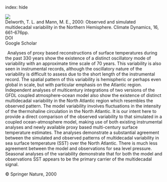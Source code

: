 index: hide

<div class="Citation">
    <div class="Citation-thumb CitationThumb-linked"  data-href="https://doi.org/10.1007/s003820000075">
      <img src="https://static.claimspace.cloud/climate-study-static/refs/thumbs/10/Delworth_and_Mann_2000-thumb.png" />
    </div>

  <div class="Citation-body">
    <div class="Citation-text">Delworth, T. L. and Mann, M. E., 2000: Observed and simulated multidecadal variability in the Northern Hemisphere. <span class="Article-journal">Climate Dynamics, </span><span class="Article-volume">16, </span>661-676pp.</div>
    <div class="Citation-links">
      <div class="CitationLink" data-href="https://doi.org/10.1007/s003820000075">
        <div class="CitationLink-icon CitationLink-Doi"></div>
        <div class="CitationLink-text">DOI</div>
      </div>
      <div class="CitationLink" data-href="https://scholar.google.com/scholar?q=10.1007/s003820000075">
        <div class="CitationLink-icon CitationLink-Scholar"></div>
        <div class="CitationLink-text">Google Scholar</div>
      </div>
    </div>
  </div>
</div>

 Analyses of proxy based reconstructions of surface temperatures during the past 330 years show the existence of a distinct oscillatory mode of variability with an approximate time scale of 70 years. This variability is also seen in instrumental records, although the oscillatory nature of the variability is difficult to assess due to the short length of the instrumental record. The spatial pattern of this variability is hemispheric or perhaps even global in scale, but with particular emphasis on the Atlantic region. Independent analyses of multicentury integrations of two versions of the GFDL coupled atmosphere-ocean model also show the existence of distinct multidecadal variability in the North Atlantic region which resembles the observed pattern. The model variability involves fluctuations in the intensity of the thermohaline circulation in the North Atlantic. It is our intent here to provide a direct comparison of the observed variability to that simulated in a coupled ocean-atmosphere model, making use of both existing instrumental analyses and newly available proxy based multi-century surface temperature estimates. The analyses demonstrate a substantial agreement between the simulated and observed patterns of multidecadal variability in sea surface temperature (SST) over the North Atlantic. There is much less agreement between the model and observations for sea level pressure. Seasonal analyses of the variability demonstrate that for both the model and observations SST appears to be the primary carrier of the multidecadal signal.

<div class="Citation-copy">
&copy; Springer Nature, 2000
</div>